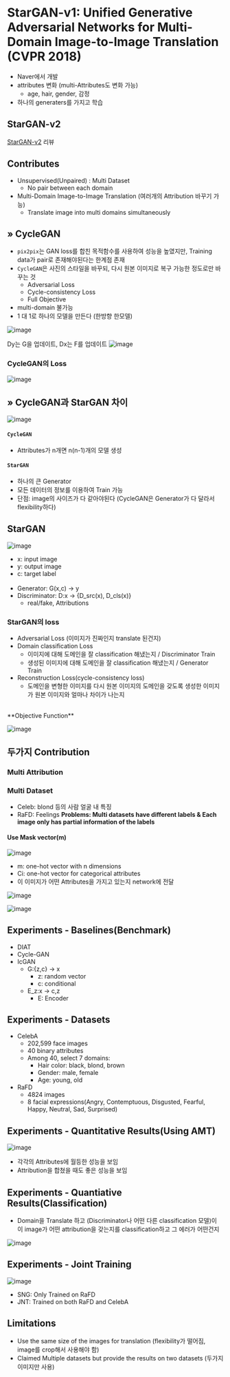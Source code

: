 # StarGAN-v1: Unified Generative Adversarial Networks for Multi-Domain Image-to-Image Translation (CVPR 2018)
- Naver에서 개발
- attributes 변화 (multi-Attributes도 변화 가능)
  - age, hair, gender, 감정
- 하나의 generaters를 가지고 학습

## StarGAN-v2
[StarGAN-v2](https://github.com/dnwjddl/PaperReview_v1/blob/master/4nd_paper(StarGANv2).md) 리뷰


## Contributes
- Unsupervised(Unpaired) : Multi Dataset
  - No pair between each domain
- Multi-Domain Image-to-Image Translation (여러개의 Attribution 바꾸기 가능)
  - Translate image into multi domains simultaneously
  
  
## » CycleGAN
- ```pix2pix```는 GAN loss를 합친 목적함수를 사용하여 성능을 높였지만, Training data가 pair로 존재해야된다는 한계점 존재
- ```CycleGAN```은 사진의 스타일을 바꾸되, 다시 원본 이미지로 복구 가능한 정도로만 바꾸는 것
  - Adversarial Loss
  - Cycle-consistency Loss
  - Full Objective
- multi-domain 불가능
- 1 대 1로 하나의 모델을 만든다 (한방향 한모델)

![image](https://user-images.githubusercontent.com/72767245/106115791-7a4f3f00-6194-11eb-8a78-ee2f5f63c19b.png)

Dy는 G을 업데이트, Dx는 F를 업데이트
![image](https://user-images.githubusercontent.com/72767245/106115651-58ee5300-6194-11eb-9915-bdc20afed69b.png)

### CycleGAN의 Loss
![image](https://user-images.githubusercontent.com/72767245/106149400-8e5b6680-61bd-11eb-9eed-a474b0239417.png)

## » CycleGAN과 StarGAN 차이

![image](https://user-images.githubusercontent.com/72767245/106150084-5143a400-61be-11eb-916b-429b6f6dd68b.png)

#### ```CycleGAN``` 
- Attributes가 n개면 n(n-1)개의 모델 생성  
#### ```StarGAN```
- 하나의 큰 Generator
- 모든 데이터의 정보를 이용하여 Train 가능
- 단점: image의 사이즈가 다 같아야된다 (CycleGAN은 Generator가 다 달라서 flexibility하다)

## StarGAN 
![image](https://user-images.githubusercontent.com/72767245/106150816-0f672d80-61bf-11eb-9e9c-7a84720c0fa3.png)

- x: input image
- y: output image
- c: target label
<br><br>
- Generator: G(x,c) -> y
- Discriminator: D:x -> {D_src(x), D_cls(x)}
  - real/fake, Attributions

### StarGAN의 loss
- Adversarial Loss (이미지가 진짜인지 translate 된건지)  
- Domain classification Loss
  - 이미지에 대해 도메인을 잘 classification 해냈는지 / Discriminator Train
  - 생성된 이미지에 대해 도메인을 잘 classification 해냈는지 / Generator Train
- Reconstruction Loss(cycle-consistency loss)
  - 도메인을 변형한 이미지를 다시 원본 이미지의 도메인을 갖도록 생성한 이미지가 원본 이미지와 얼마나 차이가 나는지


<br>
**Objective Function**  
<br>

![image](https://user-images.githubusercontent.com/72767245/106151439-b3e96f80-61bf-11eb-9849-19c06afedb11.png)

## 두가지 Contribution
### Multi Attribution
### Multi Dataset
- Celeb: blond 등의 사람 얼굴 내 특징
- RaFD: Feelings
**Problems: Multi datasets have different labels & Each image only has partial information of the labels**  
#### Use Mask vector(m)
![image](https://user-images.githubusercontent.com/72767245/106152316-a5e81e80-61c0-11eb-9dfc-ce3316b26b9c.png)
- m: one-hot vector with n dimensions
- Ci: one-hot vector for categorical attributes
- 이 이미지가 어떤 Attributes을 가지고 있는지 network에 전달

![image](https://user-images.githubusercontent.com/72767245/106152647-09724c00-61c1-11eb-8ab0-932a28e65525.png)

![image](https://user-images.githubusercontent.com/72767245/106153024-72f25a80-61c1-11eb-9ca5-f733d61091e8.png)

## Experiments - Baselines(Benchmark)
- DIAT
- Cycle-GAN
- IcGAN
  - G:{z,c} -> x
    - z: random vector
    - c: conditional
  - E_z:x -> c,z
    - E: Encoder
    
## Experiments - Datasets
- CelebA
  - 202,599 face images
  - 40 binary attributes
  - Among 40, select 7 domains: 
    - Hair color: black, blond, brown
    - Gender: male, female
    - Age: young, old
- RaFD
  - 4824 images
  - 8 facial expressions(Angry, Contemptuous, Disgusted, Fearful, Happy, Neutral, Sad, Surprised)
  
## Experiments - Quantitative Results(Using AMT)
![image](https://user-images.githubusercontent.com/72767245/106154022-818d4180-61c2-11eb-849a-654cfd61b0ac.png)
- 각각의 Attributes에 월등한 성능을 보임
- Attribution을 합쳤을 때도 좋은 성능을 보임 

## Experiments - Quantiative Results(Classification)
- Domain을 Translate 하고 (Discriminator나 어떤 다른 classification 모델)이 이 image가 어떤 attribution을 갖는지를 classification하고 그 에러가 어떤건지 

![image](https://user-images.githubusercontent.com/72767245/106154278-c4e7b000-61c2-11eb-8202-1ea3c0410c97.png)

## Experiments - Joint Training

![image](https://user-images.githubusercontent.com/72767245/106154511-05dfc480-61c3-11eb-8063-5e028bc087fd.png)

- SNG: Only Trained on RaFD
- JNT: Trained on both RaFD and CelebA

## Limitations
- Use the same size of the images for translation (flexibility가 떨어짐, image를 crop해서 사용해야 함)
- Claimed Multiple datasets but provide the results on two datasets (두가지 이미지만 사용)
